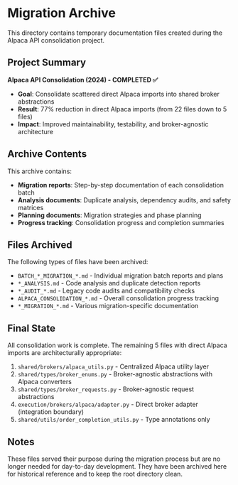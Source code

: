 # Migration Archive

This directory contains temporary documentation files created during the Alpaca API consolidation project.

## Project Summary

**Alpaca API Consolidation (2024) - COMPLETED ✅**
- **Goal**: Consolidate scattered direct Alpaca imports into shared broker abstractions
- **Result**: 77% reduction in direct Alpaca imports (from 22 files down to 5 files)
- **Impact**: Improved maintainability, testability, and broker-agnostic architecture

## Archive Contents

This archive contains:
- **Migration reports**: Step-by-step documentation of each consolidation batch
- **Analysis documents**: Duplicate analysis, dependency audits, and safety matrices  
- **Planning documents**: Migration strategies and phase planning
- **Progress tracking**: Consolidation progress and completion summaries

## Files Archived

The following types of files have been archived:
- `BATCH_*_MIGRATION_*.md` - Individual migration batch reports and plans
- `*_ANALYSIS.md` - Code analysis and duplicate detection reports
- `*_AUDIT_*.md` - Legacy code audits and compatibility checks
- `ALPACA_CONSOLIDATION_*.md` - Overall consolidation progress tracking
- `*_MIGRATION_*.md` - Various migration-specific documentation

## Final State

All consolidation work is complete. The remaining 5 files with direct Alpaca imports are architecturally appropriate:

1. `shared/brokers/alpaca_utils.py` - Centralized Alpaca utility layer
2. `shared/types/broker_enums.py` - Broker-agnostic abstractions with Alpaca converters
3. `shared/types/broker_requests.py` - Broker-agnostic request abstractions  
4. `execution/brokers/alpaca/adapter.py` - Direct broker adapter (integration boundary)
5. `shared/utils/order_completion_utils.py` - Type annotations only

## Notes

These files served their purpose during the migration process but are no longer needed for day-to-day development. They have been archived here for historical reference and to keep the root directory clean.
